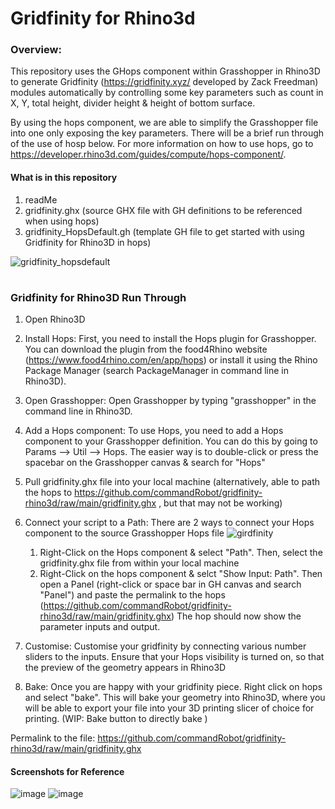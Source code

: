 # Gridfinity for Rhino3d

### Overview:

This repository uses the GHops component within Grasshopper in Rhino3D to generate Gridfinity (https://gridfinity.xyz/ developed by Zack Freedman) modules automatically by controlling some key parameters such as count in X, Y, total height, divider height & height of bottom surface. 

By using the hops component, we are able to simplify the Grasshopper file into one only exposing the key parameters.
There will be a brief run through of the use of hosp below. 
For more information on how to use hops, go to https://developer.rhino3d.com/guides/compute/hops-component/. 

#### What is in this repository
1. readMe
2. gridfinity.ghx (source GHX file with GH definitions to be referenced when using hops)
3. gridfinity_HopsDefault.gh (template GH file to get started with using Gridfinity for Rhino3D in hops)

![gridfinity_hopsdefault](https://user-images.githubusercontent.com/12972773/223304858-33d589df-e880-4042-8c73-37ce384867cd.jpg)
#

### Gridfinity for Rhino3D Run Through

1. Open Rhino3D

2. Install Hops: First, you need to install the Hops plugin for Grasshopper. You can download the plugin from the food4Rhino website (https://www.food4rhino.com/en/app/hops) or install it using the Rhino Package Manager (search PackageManager in command line in Rhino3D).

3. Open Grasshopper: Open Grasshopper by typing "grasshopper" in the command line in Rhino3D.

4. Add a Hops component: To use Hops, you need to add a Hops component to your Grasshopper definition. You can do this by going to Params --> Util --> Hops. The easier way is to double-click or press the spacebar on the Grasshopper canvas & search for "Hops"

5. Pull gridfinity.ghx file into your local machine (alternatively, able to path the hops to https://github.com/commandRobot/gridfinity-rhino3d/raw/main/gridfinity.ghx , but that may not be working)

6. Connect your script to a Path: 
    There are 2 ways to connect your Hops component to the source Grasshopper Hops file 
    ![girdfinity](https://user-images.githubusercontent.com/12972773/223304207-c4f69cdc-f24e-4286-aa89-7346b739d3f2.jpg)
    
    1. Right-Click on the Hops component & select "Path". Then, select the gridfinity.ghx file from within your local machine
    2. Right-Click on the hops component & selct "Show Input: Path". Then open a Panel (right-click or space bar in GH canvas and search "Panel") and paste the permalink to the hops (https://github.com/commandRobot/gridfinity-rhino3d/raw/main/gridfinity.ghx)
The hop should now show the parameter inputs and output.

7. Customise: Customise your gridfinity by connecting various number sliders to the inputs. Ensure that your Hops visibility is turned on, so that the preview of the geometry appears in Rhino3D

8. Bake: Once you are happy with your gridfinity piece. Right click on hops and select "bake". This will bake your geometry into Rhino3D, where you will be able to export your file into your 3D printing slicer of choice for printing. (WIP: Bake button to directly bake ) 

Permalink to the file: https://github.com/commandRobot/gridfinity-rhino3d/raw/main/gridfinity.ghx

#### Screenshots for Reference
![image](https://user-images.githubusercontent.com/12972773/194511369-0ba00398-7775-4e81-bb4c-825875eab6b7.png)
![image](https://user-images.githubusercontent.com/12972773/194512291-a0d75fbc-f42f-40f6-b18b-3e87475e58a2.png)
